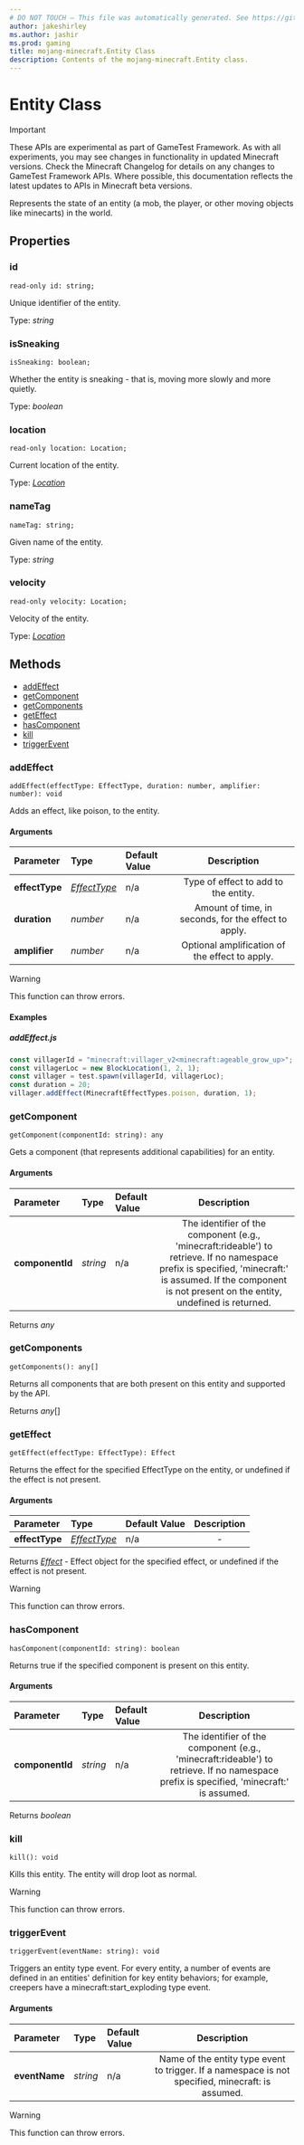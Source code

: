 ```yaml
---
# DO NOT TOUCH — This file was automatically generated. See https://github.com/Mojang/MinecraftScriptingApiDocsGenerator to modify descriptions, examples, etc.
author: jakeshirley
ms.author: jashir
ms.prod: gaming
title: mojang-minecraft.Entity Class
description: Contents of the mojang-minecraft.Entity class.
---
```

# Entity Class
>[!IMPORTANT]
>These APIs are experimental as part of GameTest Framework. As with all experiments, you may see changes in functionality in updated Minecraft versions. Check the Minecraft Changelog for details on any changes to GameTest Framework APIs. Where possible, this documentation reflects the latest updates to APIs in Minecraft beta versions.


Represents the state of an entity (a mob, the player, or other moving objects like minecarts) in the world.

## Properties
### **id**
`read-only id: string;`

Unique identifier of the entity.

Type: *string*


### **isSneaking**
`isSneaking: boolean;`

Whether the entity is sneaking - that is, moving more slowly and more quietly.

Type: *boolean*


### **location**
`read-only location: Location;`

Current location of the entity.

Type: [*Location*](Location.md)


### **nameTag**
`nameTag: string;`

Given name of the entity.

Type: *string*


### **velocity**
`read-only velocity: Location;`

Velocity of the entity.

Type: [*Location*](Location.md)



## Methods
- [addEffect](#addeffect)
- [getComponent](#getcomponent)
- [getComponents](#getcomponents)
- [getEffect](#geteffect)
- [hasComponent](#hascomponent)
- [kill](#kill)
- [triggerEvent](#triggerevent)
  
### **addEffect**
`
addEffect(effectType: EffectType, duration: number, amplifier: number): void
`

Adds an effect, like poison, to the entity.
#### Arguments
| Parameter | Type | Default Value | Description |
| :--- | :--- | :--- | :---: |
| **effectType** | [*EffectType*](EffectType.md) | n/a | Type of effect to add to the entity. |
| **duration** | *number* | n/a | Amount of time, in seconds, for the effect to apply. |
| **amplifier** | *number* | n/a | Optional amplification of the effect to apply. |


> [!WARNING]
> This function can throw errors.

#### Examples
##### ***addEffect.js***
```javascript
const villagerId = "minecraft:villager_v2<minecraft:ageable_grow_up>";
const villagerLoc = new BlockLocation(1, 2, 1);
const villager = test.spawn(villagerId, villagerLoc);
const duration = 20;
villager.addEffect(MinecraftEffectTypes.poison, duration, 1);
```
### **getComponent**
`
getComponent(componentId: string): any
`

Gets a component (that represents additional capabilities) for an entity.
#### Arguments
| Parameter | Type | Default Value | Description |
| :--- | :--- | :--- | :---: |
| **componentId** | *string* | n/a | The identifier of the component (e.g., 'minecraft:rideable') to retrieve. If no namespace prefix is specified, 'minecraft:' is assumed. If the component is not present on the entity, undefined is returned. |

Returns *any*


### **getComponents**
`
getComponents(): any[]
`

Returns all components that are both present on this entity and supported by the API.

Returns *any*[]


### **getEffect**
`
getEffect(effectType: EffectType): Effect
`

Returns the effect for the specified EffectType on the entity, or undefined if the effect is not present.
#### Arguments
| Parameter | Type | Default Value | Description |
| :--- | :--- | :--- | :---: |
| **effectType** | [*EffectType*](EffectType.md) | n/a | - |

Returns [*Effect*](Effect.md) - Effect object for the specified effect, or undefined if the effect is not present.

> [!WARNING]
> This function can throw errors.

### **hasComponent**
`
hasComponent(componentId: string): boolean
`

Returns true if the specified component is present on this entity.
#### Arguments
| Parameter | Type | Default Value | Description |
| :--- | :--- | :--- | :---: |
| **componentId** | *string* | n/a | The identifier of the component (e.g., 'minecraft:rideable') to retrieve. If no namespace prefix is specified, 'minecraft:' is assumed. |

Returns *boolean*


### **kill**
`
kill(): void
`

Kills this entity. The entity will drop loot as normal.


> [!WARNING]
> This function can throw errors.

### **triggerEvent**
`
triggerEvent(eventName: string): void
`

Triggers an entity type event. For every entity, a number of events are defined in an entities' definition for key entity behaviors; for example, creepers have a minecraft:start_exploding type event.
#### Arguments
| Parameter | Type | Default Value | Description |
| :--- | :--- | :--- | :---: |
| **eventName** | *string* | n/a | Name of the entity type event to trigger. If a namespace is not specified, minecraft: is assumed. |


> [!WARNING]
> This function can throw errors.


